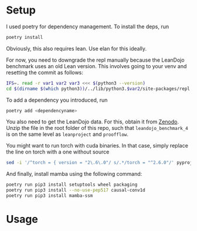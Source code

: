 # Setup

I used poetry for dependency management. To install the deps, run 
```bash
poetry install
```

Obviously, this also requires lean. Use elan for this ideally.

For now, you need to downgrade the repl manually because the LeanDojo benchmark uses an old Lean version. This involves going to your venv and resetting the commit as follows:
```bash
IFS=. read -r var1 var2 var3 <<< $(python3 --version)
cd $(dirname $(which python3))/../lib/python3.$var2/site-packages/repl && git checkout 4fc1e6d1dda170e8f0a6b698dd5f7e17a9cf52b4 && lake build
```

To add a dependency you introduced, run
```bash
poetry add <dependencyname>
```

You also need to get the LeanDojo data. For this, obtain it from [Zenodo](https://zenodo.org/records/12740403). Unzip the file in the root folder of this repo, such that `leandojo_benchmark_4` is on the same level as `leanproject` and `proofflow`. 

You might want to run torch with cuda binaries. In that case, simply replace the line on torch with a one without source
```bash
sed -i '/^torch = { version = "2\.6\.0"/ s/.*/torch = "^2.6.0"/' pyproject.toml && rm poetry.lock && poetry lock
```

And finally, install mamba using the following command:
```bash
poetry run pip3 install setuptools wheel packaging
poetry run pip3 install --no-use-pep517 causal-conv1d
poetry run pip3 install mamba-ssm
```

# Usage

